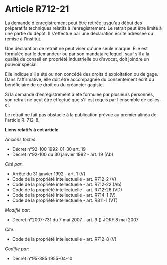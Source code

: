 # Article R712-21

La demande d'enregistrement peut être retirée jusqu'au début des préparatifs techniques relatifs à l'enregistrement. Le
retrait peut être limité à une partie du dépôt. Il s'effectue par une déclaration écrite adressée ou remise à l'institut. 

Une déclaration de retrait ne peut viser qu'une seule marque. Elle est formulée par le demandeur ou par son mandataire
lequel, sauf s'il a la qualité de conseil en propriété industrielle ou d'avocat, doit joindre un pouvoir spécial. 

Elle indique s'il a été ou non concédé des droits d'exploitation ou de gage. Dans l'affirmative, elle doit être accompagnée
du consentement écrit du bénéficiaire de ce droit ou du créancier gagiste. 

Si la demande d'enregistrement a été formulée par plusieurs personnes, son retrait ne peut être effectué que s'il est requis
par l'ensemble de celles-ci. 

Le retrait ne fait pas obstacle à la publication prévue au premier alinéa de l'article R. 712-8.

**Liens relatifs à cet article**

_Anciens textes_:

  - Décret n°92-100 1992-01-30 art. 19
  - Décret n°92-100 du 30 janvier 1992 - art. 19 (Ab)

_Cité par_:

  - Arrêté du 31 janvier 1992 - art. 1 (V)
  - Code de la propriété intellectuelle - art. R712-2 (V)
  - Code de la propriété intellectuelle - art. R712-22 (Ab)
  - Code de la propriété intellectuelle - art. R712-26 (VD)
  - Code de la propriété intellectuelle - art. R714-1 (V)
  - Code de la propriété intellectuelle - art. R811-1 (VT)

_Modifié par_:

  - Décret n°2007-731 du 7 mai 2007 - art. 9 () JORF 8 mai 2007

_Cite_:

  - Code de la propriété intellectuelle - art. R712-8 (V)

_Codifié par_:

  - Décret n°95-385 1955-04-10
